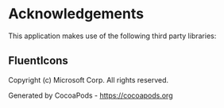 # Acknowledgements
This application makes use of the following third party libraries:

## FluentIcons

Copyright (c) Microsoft Corp. All rights reserved.

Generated by CocoaPods - https://cocoapods.org
